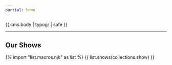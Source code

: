```yaml
---
partial: home
---
```


{{ cms.body | typogr | safe }}

------

## Our Shows

{% import "list.macros.njk" as list %}
{{ list.shows(collections.show) }}
